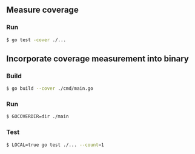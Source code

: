 ## Measure coverage

### Run

```bash
$ go test -cover ./...
```

## Incorporate coverage measurement into binary

### Build

```bash
$ go build --cover ./cmd/main.go
```

### Run

```bash
$ GOCOVERDIR=dir ./main
```

### Test

```bash
$ LOCAL=true go test ./... --count=1
```
